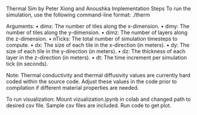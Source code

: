 Thermal Sim by Peter Xiong and Anoushka
Implementation Steps
To run the simulation, use the following command-line format:
./therm <dimx> <dimy> <dimz> <nTicks> <dx> <dy> <dz> <dt>
	Arguments:
•	dimx: The number of tiles along the x-dimension.
•	dimy: The number of tiles along the y-dimension.
•	dimz: The number of layers along the z-dimension.
•	nTicks: The total number of simulation timesteps to compute.
•	dx: The size of each tile in the x-direction (in meters).
•	dy: The size of each tile in the y-direction (in meters).
•	dz: The thickness of each layer in the z-direction (in meters).
•	dt: The time increment per simulation tick (in seconds).

Note: Thermal conductivity and thermal diffusivity values are currently hard coded within the source code. Adjust these values in the code prior to compilation if different material properties are needed. 

To run visualization:
Mount vizualization.ipynb in colab and changed path to desired
csv file. Sample csv files are included. Run code to get plot.

